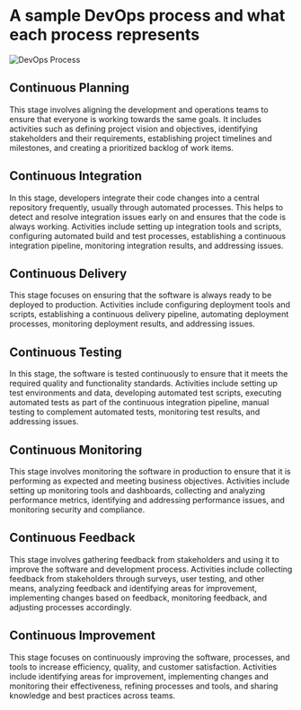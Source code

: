 # A sample DevOps process and what each process represents

![DevOps Process](https://lh3.googleusercontent.com/u/0/drive-viewer/AKGpiha0QEVSKfBGksl4LSGZfWjmsevwwOgRUiNMkcSSRZutj0Ob3FqNBjMhHXjafhdqr57IcK7RQtaFYr1by3v2XnFe66Btgw=w1920-h878)

## Continuous Planning

This stage involves aligning the development and operations teams to ensure that everyone is working towards the same goals. It includes activities such as defining project vision and objectives, identifying stakeholders and their requirements, establishing project timelines and milestones, and creating a prioritized backlog of work items.

## Continuous Integration

In this stage, developers integrate their code changes into a central repository frequently, usually through automated processes. This helps to detect and resolve integration issues early on and ensures that the code is always working. Activities include setting up integration tools and scripts, configuring automated build and test processes, establishing a continuous integration pipeline, monitoring integration results, and addressing issues.

## Continuous Delivery

This stage focuses on ensuring that the software is always ready to be deployed to production. Activities include configuring deployment tools and scripts, establishing a continuous delivery pipeline, automating deployment processes, monitoring deployment results, and addressing issues.

## Continuous Testing

In this stage, the software is tested continuously to ensure that it meets the required quality and functionality standards. Activities include setting up test environments and data, developing automated test scripts, executing automated tests as part of the continuous integration pipeline, manual testing to complement automated tests, monitoring test results, and addressing issues.

## Continuous Monitoring

This stage involves monitoring the software in production to ensure that it is performing as expected and meeting business objectives. Activities include setting up monitoring tools and dashboards, collecting and analyzing performance metrics, identifying and addressing performance issues, and monitoring security and compliance.

## Continuous Feedback

This stage involves gathering feedback from stakeholders and using it to improve the software and development process. Activities include collecting feedback from stakeholders through surveys, user testing, and other means, analyzing feedback and identifying areas for improvement, implementing changes based on feedback, monitoring feedback, and adjusting processes accordingly.

## Continuous Improvement

This stage focuses on continuously improving the software, processes, and tools to increase efficiency, quality, and customer satisfaction. Activities include identifying areas for improvement, implementing changes and monitoring their effectiveness, refining processes and tools, and sharing knowledge and best practices across teams.
